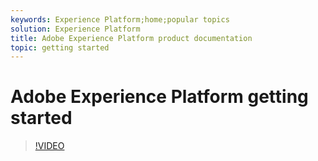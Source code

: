 ```yaml
---
keywords: Experience Platform;home;popular topics
solution: Experience Platform
title: Adobe Experience Platform product documentation
topic: getting started
---
```


# Adobe Experience Platform getting started

>[!VIDEO](https://video.tv.adobe.com/v/27361?quality=12)